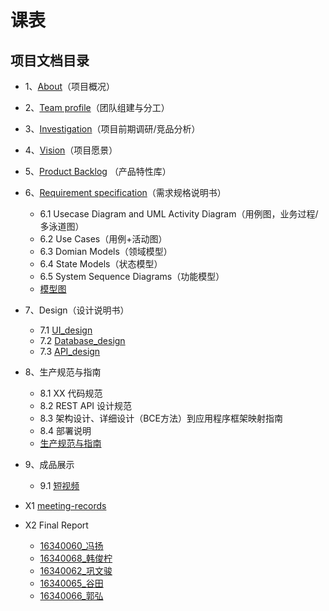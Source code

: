 
# 课表




## 项目文档目录

  

- 1、[About](dashboard/01-about.md)（项目概况）
- 2、[Team profile](dashboard/02-team-profile.md)（团队组建与分工）
- 3、[Investigation](dashboard/03-investigation.md)（项目前期调研/竞品分析）
- 4、[Vision](dashboard/04-vision.md)（项目愿景）
- 5、[Product Backlog](dashboard/05-product-backlog.md) （产品特性库）
- 6、[Requirement specification](https://sysu-coursecard.github.io/Coursecard2.0dashboard/06-requirement-specification)（需求规格说明书）
  
  - 6.1 Usecase Diagram and UML Activity Diagram（用例图，业务过程/多泳道图）
  - 6.2 Use Cases（用例+活动图）
  - 6.3 Domian Models（领域模型）
  - 6.4 State Models（状态模型）
  - 6.5 System Sequence Diagrams（功能模型）
  - [模型图](dashboard/Requirementspecification.pdf)
- 7、Design（设计说明书）
  - 7.1 [UI_design](dashboard/UI_design.md)
  - 7.2 [Database_design](dashboard/database_design.md)
  - 7.3 [API_design](dashboard/API_design.md)
- 8、生产规范与指南
  - 8.1 XX 代码规范
  - 8.2 REST API 设计规范
  - 8.3 架构设计、详细设计（BCE方法）到应用程序框架映射指南
  - 8.4 部署说明
  - [生产规范与指南](dashboard/生产规范与指南.pdf)
- 9、成品展示
  
  - 9.1 [短视频](dashboard/assets/video.mp4)
- X1 [meeting-records](dashboard/meeting.md)
- X2 Final Report
  - [16340060_冯扬](dashboard/finalReport/16340060.md)
  - [16340068_韩俊柠](dashboard/finalReport/16340068.md)
  - [16340062_巩文骏](dashboard/finalReport/16340062.md)
  - [16340065_谷田](dashboard/finalReport/16340065.md)
  - [16340066_郭弘](dashboard/finalReport/16340066.md)
  
    
